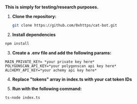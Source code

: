 **This is simply for testing/research purposes.**



1. **Clone the repository:**
    ```bash
    git clone https://github.com/0xhttps/cat-bot.git
    ```

2. **Install dependencies**
```bash
npm install
```

3. **Create a .env file and add the following params:**

```env
MAIN_PRIVATE_KEY= *your private key here*
POLYGONSCAN_API_KEY=*your polygonscan api key here*
ALCHEMY_API_KEY=*your achemy api key here*
```

4. **Replace "tokens" array in index.ts with your cat token IDs**

5. **Run with the following command:**

```bash
ts-node index.ts
```

